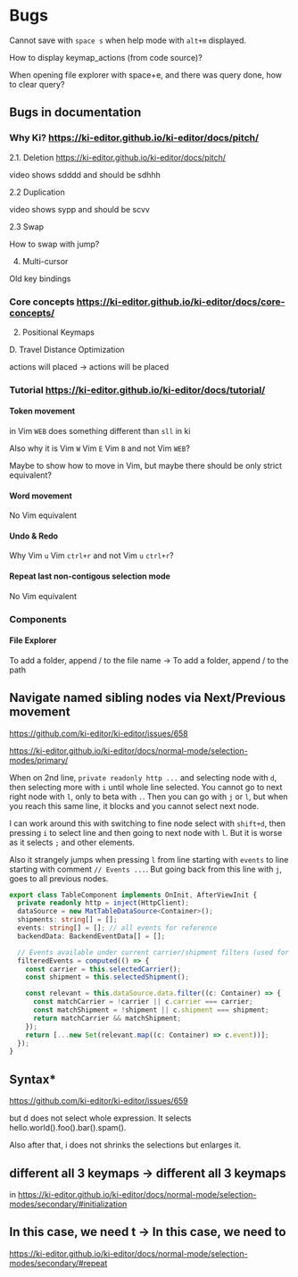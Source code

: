 # Bugs

Cannot save with `space s` when help mode with `alt+m` displayed.

How to display keymap_actions (from code source)?

When opening file explorer with space+e, and there was query done, how to clear query?

## Bugs in documentation

### Why Ki? <https://ki-editor.github.io/ki-editor/docs/pitch/>

2.1. Deletion <https://ki-editor.github.io/ki-editor/docs/pitch/>

video shows sdddd and should be sdhhh

2.2 Duplication

video shows sypp and should be scvv

2.3 Swap

How to swap with jump?

4. Multi-cursor

Old key bindings

### Core concepts <https://ki-editor.github.io/ki-editor/docs/core-concepts/>

2. Positional Keymaps

D. Travel Distance Optimization

actions will placed ->  actions will be placed

### Tutorial <https://ki-editor.github.io/ki-editor/docs/tutorial/>

#### Token movement

in Vim `WEB` does something different than `sll` in ki

Also why it is Vim `W` Vim `E` Vim `B` and not Vim `WEB`?

Maybe to show how to move in Vim, but maybe there should be only strict equivalent?

#### Word movement

No Vim equivalent

#### Undo & Redo

Why Vim `u` Vim `ctrl+r` and not Vim `u` `ctrl+r`?

#### Repeat last non-contigous selection mode

No Vim equivalent

### Components

#### File Explorer

To add a folder, append / to the file name -> To add a folder, append / to the path

## Navigate named sibling nodes via Next/Previous movement

<https://github.com/ki-editor/ki-editor/issues/658>

<https://ki-editor.github.io/ki-editor/docs/normal-mode/selection-modes/primary/>

When on 2nd line, `private readonly http ...` and selecting node with `d`, then selecting more with `i` until whole line selected.
You cannot go to next right node with `l`, only to beta with `.`. Then you can go with `j` or `l`, but when you reach this same line,
it blocks and you cannot select next node.

I can work around this with switching to fine node select with `shift+d`, then pressing `i` to select line and then going to next node with `l`. But it is worse as it selects `;` and other elements.

Also it strangely jumps when pressing `l` from line starting with `events` to line starting with comment `// Events ...`.
But going back from this line with `j`, goes to all previous nodes.

```typescript
export class TableComponent implements OnInit, AfterViewInit {
  private readonly http = inject(HttpClient);
  dataSource = new MatTableDataSource<Container>();
  shipments: string[] = [];
  events: string[] = []; // all events for reference
  backendData: BackendEventData[] = [];

  // Events available under current carrier/shipment filters (used for iteration)
  filteredEvents = computed(() => {
    const carrier = this.selectedCarrier();
    const shipment = this.selectedShipment();

    const relevant = this.dataSource.data.filter((c: Container) => {
      const matchCarrier = !carrier || c.carrier === carrier;
      const matchShipment = !shipment || c.shipment === shipment;
      return matchCarrier && matchShipment;
    });
    return [...new Set(relevant.map((c: Container) => c.event))];
  });
}
```

## Syntax*

<https://github.com/ki-editor/ki-editor/issues/659>

but d does not select whole expression. It selects hello.world().foo().bar().spam().

Also after that, i does not shrinks the selections but enlarges it.

## different all 3 keymaps -> different all 3 keymaps

in <https://ki-editor.github.io/ki-editor/docs/normal-mode/selection-modes/secondary/#initialization>

## In this case, we need t -> In this case, we need to

<https://ki-editor.github.io/ki-editor/docs/normal-mode/selection-modes/secondary/#repeat>
